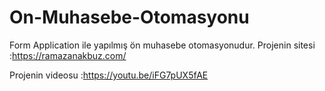 # On-Muhasebe-Otomasyonu
Form Application ile yapılmış ön muhasebe otomasyonudur.
Projenin sitesi :https://ramazanakbuz.com/

Projenin videosu :https://youtu.be/iFG7pUX5fAE

